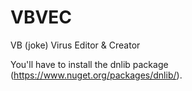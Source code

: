 # VBVEC
VB (joke) Virus Editor &amp; Creator



You'll have to install the dnlib package (https://www.nuget.org/packages/dnlib/).
